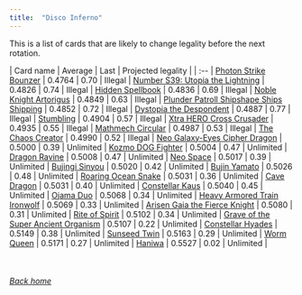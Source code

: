 ```yaml
---
title:  "Disco Inferno"
---
```


This is a list of cards that are likely to change legality before the next rotation.

| Card name | Average | Last | Projected legality |
| :-- |
[Photon Strike Bounzer](https://db.ygoprodeck.com/card/?search=Photon%20Strike%20Bounzer) | 0.4764 | 0.70 | Illegal |
[Number S39: Utopia the Lightning](https://db.ygoprodeck.com/card/?search=Number%20S39:%20Utopia%20the%20Lightning) | 0.4826 | 0.74 | Illegal |
[Hidden Spellbook](https://db.ygoprodeck.com/card/?search=Hidden%20Spellbook) | 0.4836 | 0.69 | Illegal |
[Noble Knight Artorigus](https://db.ygoprodeck.com/card/?search=Noble%20Knight%20Artorigus) | 0.4849 | 0.63 | Illegal |
[Plunder Patroll Shipshape Ships Shipping](https://db.ygoprodeck.com/card/?search=Plunder%20Patroll%20Shipshape%20Ships%20Shipping) | 0.4852 | 0.72 | Illegal |
[Dystopia the Despondent](https://db.ygoprodeck.com/card/?search=Dystopia%20the%20Despondent) | 0.4887 | 0.77 | Illegal |
[Stumbling](https://db.ygoprodeck.com/card/?search=Stumbling) | 0.4904 | 0.57 | Illegal |
[Xtra HERO Cross Crusader](https://db.ygoprodeck.com/card/?search=Xtra%20HERO%20Cross%20Crusader) | 0.4935 | 0.55 | Illegal |
[Mathmech Circular](https://db.ygoprodeck.com/card/?search=Mathmech%20Circular) | 0.4987 | 0.53 | Illegal |
[The Chaos Creator](https://db.ygoprodeck.com/card/?search=The%20Chaos%20Creator) | 0.4990 | 0.52 | Illegal |
[Neo Galaxy-Eyes Cipher Dragon](https://db.ygoprodeck.com/card/?search=Neo%20Galaxy-Eyes%20Cipher%20Dragon) | 0.5000 | 0.39 | Unlimited |
[Kozmo DOG Fighter](https://db.ygoprodeck.com/card/?search=Kozmo%20DOG%20Fighter) | 0.5004 | 0.47 | Unlimited |
[Dragon Ravine](https://db.ygoprodeck.com/card/?search=Dragon%20Ravine) | 0.5008 | 0.47 | Unlimited |
[Neo Space](https://db.ygoprodeck.com/card/?search=Neo%20Space) | 0.5017 | 0.39 | Unlimited |
[Bujingi Sinyou](https://db.ygoprodeck.com/card/?search=Bujingi%20Sinyou) | 0.5020 | 0.42 | Unlimited |
[Bujin Yamato](https://db.ygoprodeck.com/card/?search=Bujin%20Yamato) | 0.5026 | 0.48 | Unlimited |
[Roaring Ocean Snake](https://db.ygoprodeck.com/card/?search=Roaring%20Ocean%20Snake) | 0.5031 | 0.36 | Unlimited |
[Cave Dragon](https://db.ygoprodeck.com/card/?search=Cave%20Dragon) | 0.5031 | 0.40 | Unlimited |
[Constellar Kaus](https://db.ygoprodeck.com/card/?search=Constellar%20Kaus) | 0.5040 | 0.45 | Unlimited |
[Ojama Duo](https://db.ygoprodeck.com/card/?search=Ojama%20Duo) | 0.5068 | 0.34 | Unlimited |
[Heavy Armored Train Ironwolf](https://db.ygoprodeck.com/card/?search=Heavy%20Armored%20Train%20Ironwolf) | 0.5069 | 0.33 | Unlimited |
[Arisen Gaia the Fierce Knight](https://db.ygoprodeck.com/card/?search=Arisen%20Gaia%20the%20Fierce%20Knight) | 0.5080 | 0.31 | Unlimited |
[Rite of Spirit](https://db.ygoprodeck.com/card/?search=Rite%20of%20Spirit) | 0.5102 | 0.34 | Unlimited |
[Grave of the Super Ancient Organism](https://db.ygoprodeck.com/card/?search=Grave%20of%20the%20Super%20Ancient%20Organism) | 0.5107 | 0.22 | Unlimited |
[Constellar Hyades](https://db.ygoprodeck.com/card/?search=Constellar%20Hyades) | 0.5149 | 0.38 | Unlimited |
[Sunseed Twin](https://db.ygoprodeck.com/card/?search=Sunseed%20Twin) | 0.5163 | 0.29 | Unlimited |
[Worm Queen](https://db.ygoprodeck.com/card/?search=Worm%20Queen) | 0.5171 | 0.27 | Unlimited |
[Haniwa](https://db.ygoprodeck.com/card/?search=Haniwa) | 0.5527 | 0.02 | Unlimited |

<br>

###### [Back home](index)